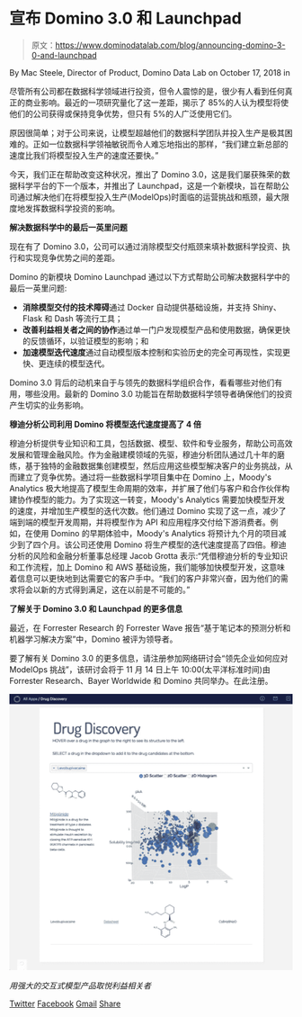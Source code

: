 # 宣布 Domino 3.0 和 Launchpad

> 原文：<https://www.dominodatalab.com/blog/announcing-domino-3-0-and-launchpad>

By Mac Steele, Director of Product, Domino Data Lab on October 17, 2018 in

尽管所有公司都在数据科学领域进行投资，但令人震惊的是，很少有人看到任何真正的商业影响。最近的一项研究量化了这一差距，揭示了 85%的人认为模型将使他们的公司获得或保持竞争优势，但只有 5%的人广泛使用它们。

原因很简单；对于公司来说，让模型超越他们的数据科学团队并投入生产是极其困难的。正如一位数据科学领袖敏锐而令人难忘地指出的那样，“我们建立新总部的速度比我们将模型投入生产的速度还要快。”

今天，我们正在帮助改变这种状况，推出了 Domino 3.0，这是我们屡获殊荣的数据科学平台的下一个版本，并推出了 Launchpad，这是一个新模块，旨在帮助公司通过解决他们在将模型投入生产(ModelOps)时面临的运营挑战和瓶颈，最大限度地发挥数据科学投资的影响。

**解决数据科学中的最后一英里问题**

现在有了 Domino 3.0，公司可以通过消除模型交付瓶颈来填补数据科学投资、执行和实现竞争优势之间的差距。

Domino 的新模块 Domino Launchpad 通过以下方式帮助公司解决数据科学中的最后一英里问题:

*   **消除模型交付的技术障碍**通过 Docker 自动提供基础设施，并支持 Shiny、Flask 和 Dash 等流行工具；
*   **改善利益相关者之间的协作**通过单一门户发现模型产品和使用数据，确保更快的反馈循环，以验证模型的影响；和
*   **加速模型迭代速度**通过自动模型版本控制和实验历史的完全可再现性，实现更快、更连续的模型迭代。

Domino 3.0 背后的动机来自于与领先的数据科学组织合作，看看哪些对他们有用，哪些没用。最新的 Domino 3.0 功能旨在帮助数据科学领导者确保他们的投资产生切实的业务影响。

**穆迪分析公司利用 Domino 将模型迭代速度提高了 4 倍**

穆迪分析提供专业知识和工具，包括数据、模型、软件和专业服务，帮助公司高效发展和管理金融风险。作为金融建模领域的先驱，穆迪分析团队通过几十年的磨练，基于独特的金融数据集创建模型，然后应用这些模型解决客户的业务挑战，从而建立了竞争优势。通过将一些数据科学项目集中在 Domino 上，Moody's Analytics 极大地提高了模型生命周期的效率，并扩展了他们与客户和合作伙伴构建协作模型的能力。为了实现这一转变，Moody's Analytics 需要加快模型开发的速度，并增加生产模型的迭代次数。他们通过 Domino 实现了这一点，减少了端到端的模型开发周期，并将模型作为 API 和应用程序交付给下游消费者。例如，在使用 Domino 的早期体验中，Moody's Analytics 将预计九个月的项目减少到了四个月。该公司还使用 Domino 将生产模型的迭代速度提高了四倍。穆迪分析的风险和金融分析董事总经理 Jacob Grotta 表示:“凭借穆迪分析的专业知识和工作流程，加上 Domino 和 AWS 基础设施，我们能够加快模型开发，这意味着信息可以更快地到达需要它的客户手中。“我们的客户非常兴奋，因为他们的需求将会以新的方式得到满足，这在以前是不可能的。”

**了解关于 Domino 3.0 和 Launchpad 的更多信息**

最近，在 Forrester Research 的 Forrester Wave 报告“基于笔记本的预测分析和机器学习解决方案”中，Domino 被评为领导者。

要了解有关 Domino 3.0 的更多信息，请注册参加网络研讨会“领先企业如何应对 ModelOps 挑战”，该研讨会将于 11 月 14 日上午 10:00(太平洋标准时间)由 Forrester Research、Bayer Worldwide 和 Domino 共同举办。在此注册。

![Delight stakeholders with powerful, interactive model products](img/387e166d66bc89ce6968a01c22232b37.png)

*用强大的交互式模型产品取悦利益相关者*

[Twitter](/#twitter) [Facebook](/#facebook) [Gmail](/#google_gmail) [Share](https://www.addtoany.com/share#url=https%3A%2F%2Fwww.dominodatalab.com%2Fblog%2Fannouncing-domino-3-0-and-launchpad%2F&title=Announcing%20Domino%203.0%20and%20Launchpad)